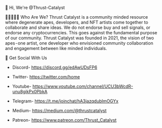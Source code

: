 👋 Hi, We're @Thrust-Catalyst

🧑🏾‍🤝‍🧑🏼 Who Are We?
  Thrust Catalyst is a community minded resource where degenerate apes, developers, and NFT artists come together
  to collaborate and share ideas. We do not endorse buy and sell signals, or endorse any cryptocurrencies. 
  This goes against the fundamental purpose of our community. Thrust Catalyst was founded in 2021, the vision of
  two apes - one artist, one developer who envisioned community collaboration and engagement between like minded individuals.

🐒 Get Social With Us
 - Discord- https://discord.gg/edAwUDsFP6

 - Twitter- https://twitter.com/home

 - Youtube- https://www.youtube.com/channel/UCU3bWcdR-unu8gikPx0PbkA
 
 - Telegram- https://t.me/joinchat/hA3jazqdublmOGYx
 
 - Medium- https://medium.com/@thrustcatalyst
 
 - Patreon- https://www.patreon.com/Thrust_Catalyst
 
     

<!---
Thrust-Catalyst/Thrust-Catalyst is a ✨ special ✨ repository because its `README.md` (this file) appears on your GitHub profile.
You can click the Preview link to take a look at your changes.
--->
